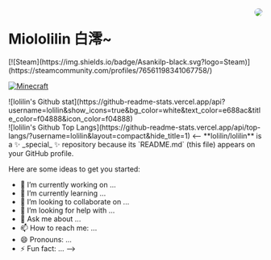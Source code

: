 
<a href="github.com/lolilin">
  <img style="border-radius: 10px" align=right src="https://user-images.githubusercontent.com/60691961/179545384-80b45276-b410-48dd-9afa-954ef455d44f.png">  
</a>

# Miololilin 白澪~
<div align=left>
[![Steam](https://img.shields.io/badge/Asankilp-black.svg?logo=Steam)](https://steamcommunity.com/profiles/76561198341067758/)
  
[![Minecraft](https://img.shields.io/badge/Minecraft-Asankilp-green.svg?labelColor=green&color=yellowgreen)](https://namemc.com/profile/Asankilp)
</div>

<div>![lolilin's Github stat](https://github-readme-stats.vercel.app/api?username=lolilin&show_icons=true&bg_color=white&text_color=e688ac&title_color=f04888&icon_color=f04888)</div>
![lolilin's Github Top Langs](https://github-readme-stats.vercel.app/api/top-langs/?username=lolilin&layout=compact&hide_title=1)
<--
**lolilin/lolilin** is a ✨ _special_ ✨ repository because its `README.md` (this file) appears on your GitHub profile.

Here are some ideas to get you started:

- 🔭 I’m currently working on ...
- 🌱 I’m currently learning ...
- 👯 I’m looking to collaborate on ...
- 🤔 I’m looking for help with ...
- 💬 Ask me about ...
- 📫 How to reach me: ...
- 😄 Pronouns: ...
- ⚡ Fun fact: ...
-->
